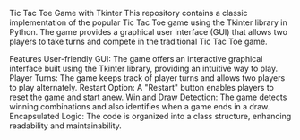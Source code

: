 Tic Tac Toe Game with Tkinter
This repository contains a classic implementation of the popular Tic Tac Toe game using the Tkinter library in Python. The game provides a graphical user interface (GUI) that allows two players to take turns and compete in the traditional Tic Tac Toe game.

Features
User-friendly GUI: The game offers an interactive graphical interface built using the Tkinter library, providing an intuitive way to play.
Player Turns: The game keeps track of player turns and allows two players to play alternately.
Restart Option: A "Restart" button enables players to reset the game and start anew.
Win and Draw Detection: The game detects winning combinations and also identifies when a game ends in a draw.
Encapsulated Logic: The code is organized into a class structure, enhancing readability and maintainability.
